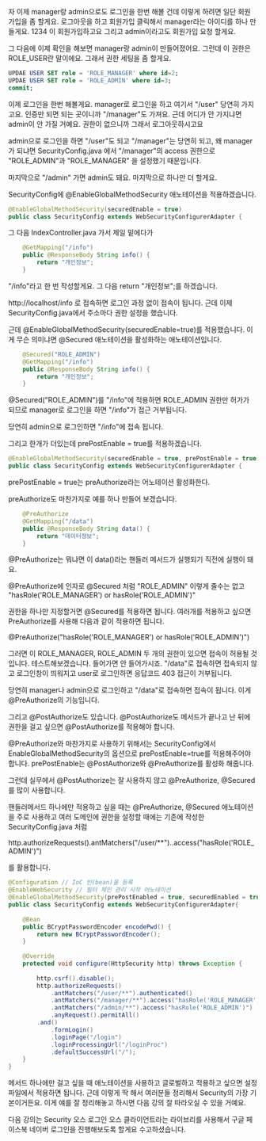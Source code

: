 자 이제 manager랑 admin으로도 로그인을 한번 해볼 건데 이렇게 하려면 일단 회원 가입을 좀 할게요. 로그아웃을 하고 회원가입 클릭해서 manager라는 아이디를 하나 만들게요. 1234 이 회원가입하고요 그리고 admin이라고도 회원가입 요청 할게요.

그 다음에 이제 확인을 해보면 manager랑 admin이 만들어졌어요. 그런데 이 권한은 ROLE_USER란 말이에요. 
그래서 권한 세팅을 좀 할게요. 

```SQL
UPDAE USER SET role = 'ROLE_MANAGER' where id=2;
UPDAE USER SET role = 'ROLE_ADMIN' where id=3;
commit;
```

이제 로그인을 한번 해볼게요. manager로 로그인을 하고 여기서 "/user" 당연히 가지고요.
인증만 되면 되는 곳이니까 "/manager"도 가져요. 
근데 어디가 안 가지냐면 admin이 안 가질 거예요. 권한이 없으니까 그래서 로그아웃하시고요

admin으로 로그인을 하면 "/user"도 되고 "/manager"는 당연히 되고, 왜 manager가 되냐면 SecurityConfig.java 에서 "/manager"의 access 권한으로 "ROLE_ADMIN"과 "ROLE_MANAGER" 을 설정했기 때문입니다. 

마지막으로 "/admin" 가면 admin도 돼요.
마지막으로 하나만 더 할게요.

SecurityConfig에 @EnableGlobalMethodSecurity 애노테이션을 적용하겠습니다. 

```JAVA
@EnableGlobalMethodSecurity(securedEnable = true)
public class SecurityConfig extends WebSecurityConfigurerAdapter {
```

그 다음 IndexController.java 가서 제일 밑에다가 

```JAVA
	@GetMapping("/info")
	public @ResponseBody String info() {
		return "개인정보";
	}
```

"/info"라고 한 번 작성할게요. 그 다음 return "개인정보";를 하겠습니다. 

http://localhost/info 로 접속하면 로그인 과정 없이 접속이 됩니다. 
근데 이제 SecurityConfig.java에서 주소마다 권한 설정을 했습니다. 

근데 @EnableGlobalMethodSecurity(securedEnable=true)를 적용했습니다. 
이게 무슨 의미냐면 @Secured 애노테이션을 활성화하는 애노테이션입니다. 

```JAVA
	@Secured("ROLE_ADMIN")
	@GetMapping("/info")
	public @ResponseBody String info() {
		return "개인정보";
	}
```

@Secured("ROLE_ADMIN")를 "/info"에 적용하면 ROLE_ADMIN 권한만 허가가 되므로 manager로 로그인을 하면 "/info"가 접근 거부됩니다. 

당연히 admin으로 로그인하면 "/info"에 접속 됩니다. 

그리고 한개가 더있는데 prePostEnable = true를 적용하겠습니다.

```JAVA
@EnableGlobalMethodSecurity(securedEnable = true, prePostEnable = true)
public class SecurityConfig extends WebSecurityConfigurerAdapter {
```

prePostEnable = true는 preAuthorize라는 어노테이션 활성화한다.

preAuthorize도 마찬가지로 예를 하나 만들어 보겠습니다.

```JAVA
	@PreAuthorize
	@GetMapping("/data")
	public @ResponseBody String data() {
		return "데이터정보";
	}
```


@PreAuthorize는 뭐냐면 이 data()라는 핸들러 메서드가 실행되기 직전에 실행이 돼요. 

@PreAuthorize에 인자로 @Secured 처럼 "ROLE_ADMIN" 이렇게 줄수는 없고 "hasRole('ROLE_MANAGER') or hasRole('ROLE_ADMIN')"

권한을 하나만 지정할거면 @Secured를 적용하면 됩니다. 여러개를 적용하고 싶으면 PreAuthorize를 사용해 다음과 같이 적용하면 됩니다.

@PreAuthorize("hasRole('ROLE_MANAGER') or hasRole('ROLE_ADMIN')")

그러면 이 ROLE_MANAGER, ROLE_ADMIN 두 개의 권한이 있으면 접속이 허용될 것입니다. 테스트해보겠습니다. 
들어가면 안 들어가시죠. "/data"로 접속하면 접속되지 않고 로그인창이 띄워지고 user로 로그인하면 응답코드 403 접근이 거부됩니다. 

당연히 manager나 admin으로 로그인하고 "/data"로 접속하면 접속이 됩니다. 
이게 @PreAuthorize의 기능입니다. 

그리고 @PostAuthorize도 있습니다. @PostAuthorize도 메서드가 끝나고 난 뒤에 권한을 걸고 싶으면 
@PostAuthorize를 적용해야 합니다.

@PreAuthorize와 마찬가지로 사용하기 위해서는 SecurityConfig에서 EnableGlobalMethodSecurity의 옵션으로 prePostEnable=true를 적용해주어야 합니다.
prePostEnable는 @PostAuthorize와 @PreAuthorize를 활성화 해줍니다.

그런데 실무에서 @PostAuthorize는 잘 사용하지 않고 @PreAuthorize, @Secured를 많이 사용합니다.

핸들러메서드 하나에만 적용하고 싶을 때는 @PreAuthorize, @Secured 애노테이션을 주로 사용하고 여러 도메인에 권한을 설정할 때에는 기존에 작성한 SecurityConfig.java 처럼 

http.authorizeRequests().antMatchers("/user/**")..access("hasRole('ROLE_ADMIN')") 

를 활용합니다.

```JAVA
@Configuration // IoC 빈(bean)을 등록
@EnableWebSecurity // 필터 체인 관리 시작 어노테이션
@EnableGlobalMethodSecurity(prePostEnabled = true, securedEnabled = true) // 특정 주소 접근시 권한 및 인증을 위한 어노테이션 활성화
public class SecurityConfig extends WebSecurityConfigurerAdapter{
	
	@Bean
	public BCryptPasswordEncoder encodePwd() {
		return new BCryptPasswordEncoder();
	}
	
	@Override
	protected void configure(HttpSecurity http) throws Exception {
		
		http.csrf().disable();
		http.authorizeRequests()
			.antMatchers("/user/**").authenticated()
			.antMatchers("/manager/**").access("hasRole('ROLE_MANAGER') or hasRole('ROLE_ADMIN')")
			.antMatchers("/admin/**").access("hasRole('ROLE_ADMIN')")
			.anyRequest().permitAll()
		.and()
			.formLogin()
			.loginPage("/login")
			.loginProcessingUrl("/loginProc")
			.defaultSuccessUrl("/");
	}
}
```

메서드 하나에만 걸고 싶을 때 애노테이션을 사용하고 글로벌하고 적용하고 싶으면 설정파일에서 적용하면 됩니다. 
근데 이렇게 딱 해서 여러분들 정리해서 Security의 가장 기본이거든요. 
이게 얘를 잘 정리해놓고 하시면 다음 강의 잘 따라오실 수 있을 거예요.

다음 강의는 Security 오스 로그인 오스 클라이언트라는 라이브리를 사용해서 구글 페이스북 네이버 로그인을 진행해보도록 할게요 수고하셨습니다.

